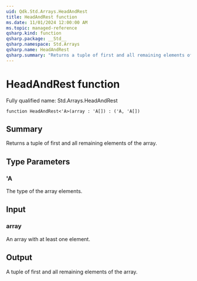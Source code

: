 ```yaml
---
uid: Qdk.Std.Arrays.HeadAndRest
title: HeadAndRest function
ms.date: 11/01/2024 12:00:00 AM
ms.topic: managed-reference
qsharp.kind: function
qsharp.package: __Std__
qsharp.namespace: Std.Arrays
qsharp.name: HeadAndRest
qsharp.summary: "Returns a tuple of first and all remaining elements of the array."
---
```


# HeadAndRest function

Fully qualified name: Std.Arrays.HeadAndRest

```qsharp
function HeadAndRest<'A>(array : 'A[]) : ('A, 'A[])
```

## Summary
Returns a tuple of first and all remaining elements of the array.

## Type Parameters
### 'A
The type of the array elements.

## Input
### array
An array with at least one element.

## Output
A tuple of first and all remaining elements of the array.
